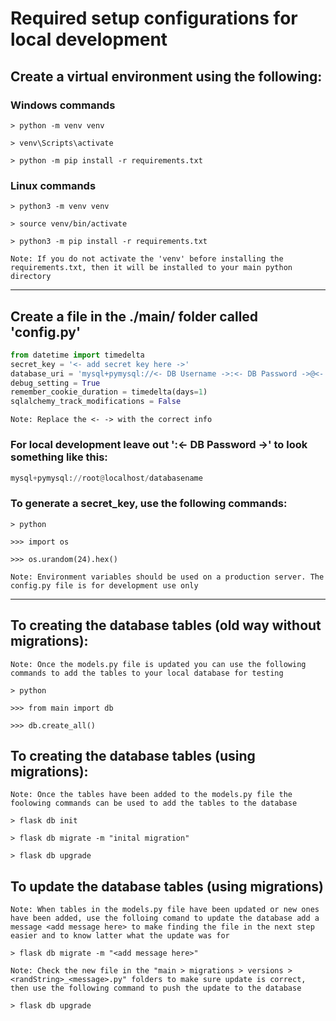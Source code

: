 # Required setup configurations for local development

## Create a virtual environment using the following:

### Windows commands

```
> python -m venv venv 

> venv\Scripts\activate

> python -m pip install -r requirements.txt
```

### Linux commands

```
> python3 -m venv venv

> source venv/bin/activate

> python3 -m pip install -r requirements.txt
```

``` Note: If you do not activate the 'venv' before installing the requirements.txt, then it will be installed to your main python directory ```

---

## Create a file in the ./main/ folder called 'config.py'

```Python
from datetime import timedelta
secret_key = '<- add secret key here ->'
database_uri = 'mysql+pymysql://<- DB Username ->:<- DB Password ->@<- DB domain/IP (localhost normally) ->/<- DB Name ->'
debug_setting = True
remember_cookie_duration = timedelta(days=1)
sqlalchemy_track_modifications = False
```
``` Note: Replace the <- -> with the correct info ```

### For local development leave out ':<- DB Password ->' to look something like this: 
```Python
mysql+pymysql://root@localhost/databasename
```

### To generate a secret_key, use the following commands:

```
> python

>>> import os

>>> os.urandom(24).hex()
```

``` Note: Environment variables should be used on a production server. The config.py file is for development use only ```

---

## To creating the database tables (old way without migrations):
``` Note: Once the models.py file is updated you can use the following commands to add the tables to your local database for testing ```

```
> python

>>> from main import db

>>> db.create_all()
```

## To creating the database tables (using migrations):
``` Note: Once the tables have been added to the models.py file the foolowing commands can be used to add the tables to the database ```

```
> flask db init

> flask db migrate -m "inital migration"

> flask db upgrade
```

## To update the database tables (using migrations)
``` Note: When tables in the models.py file have been updated or new ones have been added, use the folloing comand to update the database add a message <add message here> to make finding the file in the next step easier and to know latter what the update was for ```

```
> flask db migrate -m "<add message here>"
```

``` Note: Check the new file in the "main > migrations > versions > <randString>_<message>.py" folders to make sure update is correct, then use the following command to push the update to the database ```
  
```
> flask db upgrade
```
